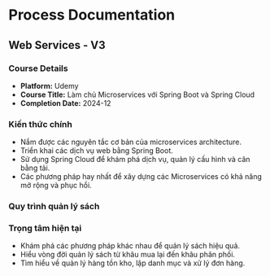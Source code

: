 # Process Documentation

## Web Services - V3

### Course Details
- **Platform:** Udemy
- **Course Title:** Làm chủ Microservices với Spring Boot và Spring Cloud
- **Completion Date:** 2024-12

### Kiến thức chính
- Nắm được các nguyên tắc cơ bản của microservices architecture.
- Triển khai các dịch vụ web bằng Spring Boot.
- Sử dụng Spring Cloud để khám phá dịch vụ, quản lý cấu hình và cân bằng tải.
- Các phương pháp hay nhất để xây dựng các Microservices có khả năng mở rộng và phục hồi.

### Quy trình quản lý sách

### Trọng tâm hiện tại
- Khám phá các phương pháp khác nhau để quản lý sách hiệu quả.
- Hiểu vòng đời quản lý sách từ khâu mua lại đến khâu phân phối.
- Tìm hiểu về quản lý hàng tồn kho, lập danh mục và xử lý đơn hàng.
